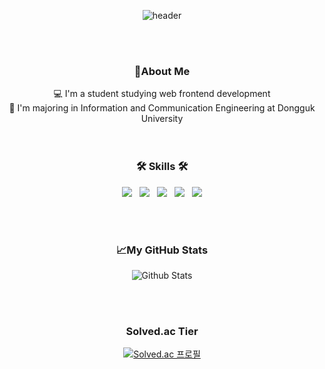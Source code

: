 <div align=center>

![header](https://capsule-render.vercel.app/api?type=slice&color=gradient&height=160&section=header&text=Hi!%20I'm%20JongHyuk&fontAlign=50&fontAlignY=70&fontSize=70&fontColor=000000)

<br>
<br>

<h3>🔎About Me</h3>
💻 I'm a student studying web frontend development
<br>
📘 I'm majoring in Information and Communication Engineering at Dongguk University

<br>
<br>
<br>
  
<h3>🛠 Skills 🛠</h3>

<img src="https://img.shields.io/badge/HTML5-E55638?style=flat-square&logo=html5&logoColor=white"/></a>&nbsp;&nbsp;&nbsp;<img src="https://img.shields.io/badge/CSS3-25A1E1?style=flat-square&logo=css3&logoColor=white"/></a>&nbsp;&nbsp;&nbsp;<img src="https://img.shields.io/badge/JavaScript-F7E018?style=flat-square&logo=javascript&logoColor=white"/></a>&nbsp;&nbsp;&nbsp;<img src="https://img.shields.io/badge/REACT-61DBFB?style=flat-square&logo=react&logoColor=white"/></a>&nbsp;&nbsp;&nbsp;<img src="https://img.shields.io/badge/Python-3773A6?style=flat-square&logo=Python&logoColor=white"/></a>

<br>
<br>

<h3>📈My GitHub Stats</h3>

![Github Stats](https://github-readme-stats.vercel.app/api?username=dlwhd990&show_icons=true)

<br>
<br>

<h3>Solved.ac Tier</h3>

[![Solved.ac
프로필](http://mazassumnida.wtf/api/generate_badge?boj=dlwhd990)](https://solved.ac/dlwhd990)

</div>
